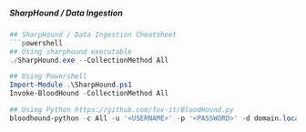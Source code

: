 ##### SharpHound / Data Ingestion 
```powershell
## SharpHound / Data Ingestion Cheatsheet
```powershell
## Using sharphound executable
./SharpHound.exe --CollectionMethod All

## Using Powershell
Import-Module .\SharpHound.ps1
Invoke-BloodHound -CollectionMethod All

## Using Python https://github.com/fox-it/BloodHound.py
bloodhound-python -c All -u '<USERNAME>' -p '<PASSWORD>' -d domain.local
```

